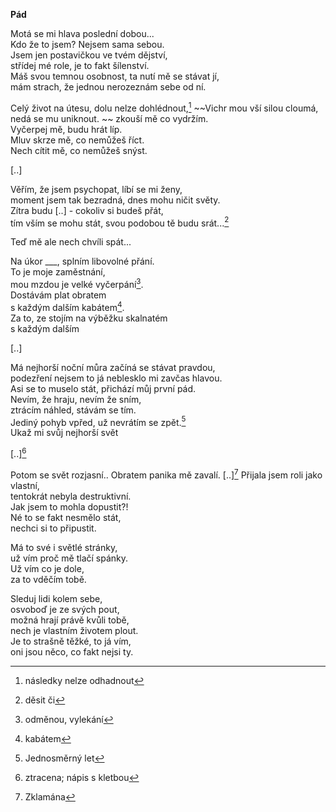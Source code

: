 __Pád__

Motá se mi hlava poslední dobou...  
Kdo že to jsem? Nejsem sama sebou.  
Jsem jen postavičkou ve tvém dějství,  
střídej mé role, je to fakt šílenství.  
Máš svou temnou osobnost, ta nutí mě se stávat jí,  
mám strach, že jednou nerozeznám sebe od ní.

Celý život na útesu, dolu nelze dohlédnout,[^7]
~~Vichr mou vší silou cloumá, nedá se mu uniknout. ~~ 
zkouší mě co vydržím.  
Vyčerpej mě, budu hrát líp.  
Mluv skrze mě, co nemůžeš říct.  
Nech cítit mě, co nemůžeš snýst.  

[..]  

Věřím, že jsem psychopat, líbí se mi ženy,  
moment jsem tak bezradná, dnes mohu ničit světy.  
Zítra budu [..] - cokoliv si budeš přát,  
tím vším se mohu stát, svou podobou tě budu srát...[^5]  

Teď mě ale nech chvíli spát...  

Na úkor ___, splním libovolné přání.  
To je moje zaměstnání,  
mou mzdou je velké vyčerpání[^1].  
Dostávám plat obratem  
s každým dalším kabátem[^2].  
Za to, ze stojím na výběžku skalnatém  
s každým dalším

[..]  

Má nejhorší noční můra začíná se stávat pravdou,  
podezření nejsem to já neblesklo mi zavčas hlavou.    
Asi se to muselo stát, přichází můj první pád.  
Nevím, že hraju, nevím že sním,  
ztrácím náhled, stávám se tím.  
Jediný pohyb vpřed, už nevrátím se zpět.[^6]  
Ukaž mi svůj nejhorší svět

[..][^3]  

Potom se svět rozjasní..
Obratem panika mě zavalí.
[..][^4]
Přijala jsem roli jako vlastní,  
tentokrát nebyla destruktivní.  
Jak jsem to mohla dopustit?!  
Né to se fakt nesmělo stát,  
nechci si to připustit.  


Má to své i světlé stránky,  
už vím proč mě tlačí spánky.  
Už vím co je dole,  
za to vděčím tobě.  

Sleduj lidi kolem sebe,  
osvoboď je ze svých pout,  
možná hrají právě kvůli tobě,  
nech je vlastním životem plout.  
Je to strašně těžké, to já vím,  
oni jsou něco, co fakt nejsi ty.  

[^1]: odměnou, vylekání
[^2]: kabátem
[^3]: ztracena; nápis s kletbou
[^4]: Zklamána  
[^5]: děsit či 
[^6]: Jednosměrný let
[^7]: následky nelze odhadnout
